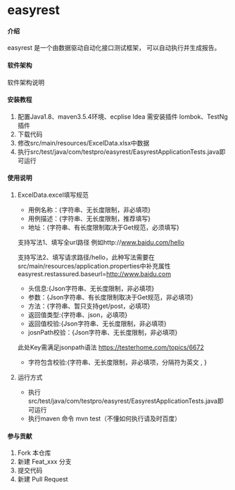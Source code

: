# easyrest

#### 介绍
easyrest 是一个由数据驱动自动化接口测试框架，
可以自动执行并生成报告。



#### 软件架构
软件架构说明



#### 安装教程

1. 配置Java1.8、maven3.5.4环境、ecplise Idea 需安装插件 lombok、TestNg插件
2. 下载代码
3. 修改src/main/resources/ExcelData.xlsx中数据
4. 执行src/test/java/com/testpro/easyrest/EasyrestApplicationTests.java即可运行

#### 使用说明

1. ExcelData.excel填写规范
    - 用例名称：{字符串、无长度限制，非必填项}
    - 用例描述：{字符串、无长度限制，推荐填写}
    - 地址：{字符串、有长度限制取决于Get规范，必须填写}

     支持写法1、填写全url路径 例如http://www.baidu.com/hello

     支持写法2、填写请求路径/hello，此种写法需要在src/main/resources/application.properties中补充属性easyrest.restassured.baseurl=http://www.baidu.com

    - 头信息:{Json字符串、无长度限制，非必填项}
    - 参数：{Json字符串、有长度限制取决于Get规范，非必填项}
    - 方法：{字符串、暂只支持get/post，必填项}
    - 返回值类型:{字符串、json，必填项}
    - 返回值校验:{Json字符串、无长度限制，非必填项}
    - josnPath校验：{Json字符串、无长度限制，非必填项}

     此处Key需满足jsonpath语法 https://testerhome.com/topics/6672

    - 字符包含校验:{字符串、无长度限制，非必填项，分隔符为英文 , }
2. 运行方式
     -  执行src/test/java/com/testpro/easyrest/EasyrestApplicationTests.java即可运行
     - 执行maven 命令 mvn test（不懂如何执行请及时百度）

#### 参与贡献

1. Fork 本仓库
2. 新建 Feat_xxx 分支
3. 提交代码
4. 新建 Pull Request
